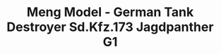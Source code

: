 ---
layout: product
title: "Meng Model - German Tank Destroyer Sd.Kfz.173 Jagdpanther G1"
price: "TBA" 
desc: "N/A"
img_path: "/assets/img/MMTS039.jpg"
brand: "N/A"
available: false
special_offer: false
new: false
soon: false
cat: "010000"
subcat: "011000"
subsubcat: "0N/A"
sifra: "MMTS039"
---